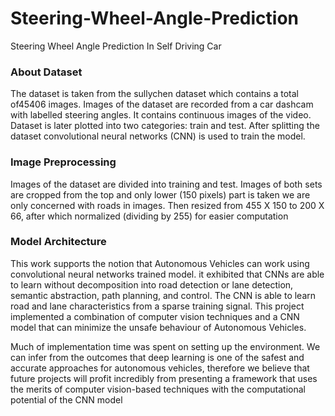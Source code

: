 # Steering-Wheel-Angle-Prediction
Steering Wheel Angle Prediction In Self Driving Car

### About Dataset
The dataset is taken from the sullychen dataset which contains a total of45406
images. Images of the dataset are recorded from a car dashcam with
labelled steering angles. It contains continuous images of the video. Dataset is later
plotted into two categories: train and test. After splitting the dataset convolutional
neural networks (CNN) is used to train the model.

### Image Preprocessing
Images of the dataset are divided into training and test. Images of both sets are
cropped from the top and only lower (150 pixels) part is taken we are only concerned 
with roads in images. Then resized from 455 X 150 to 200 X 66, after which
normalized (dividing by 255) for easier computation

### Model Architecture











This work supports the notion that Autonomous Vehicles can work using convolutional neural networks trained model. it exhibited that CNNs are able to
learn without decomposition into road detection or lane detection, semantic abstraction, path planning, and control. The CNN is able to learn road and lane characteristics from a sparse training signal.
This project implemented a combination of computer vision techniques and a
CNN model that can minimize the unsafe behaviour of Autonomous Vehicles.

Much of implementation time was spent on setting up the environment. We can infer from
the outcomes that deep learning is one of the safest and accurate approaches for autonomous vehicles, therefore we believe that future projects will profit incredibly
from presenting a framework that uses the merits of computer vision-based techniques with the computational potential of the CNN model
